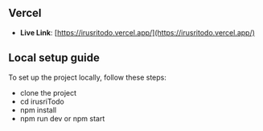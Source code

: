 ## Vercel

- **Live Link**: [https://irusritodo.vercel.app/](https://irusritodo.vercel.app/)

## Local setup guide

To set up the project locally, follow these steps:
- clone the project
- cd irusriTodo
- npm install
- npm run dev or npm start
